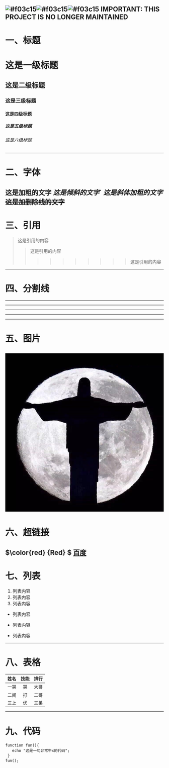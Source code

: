 ![#f03c15](https://placehold.it/15/f03c15/000000?text=+)![#f03c15](https://placehold.it/15/f03c15/000000?text=+)![#f03c15](https://placehold.it/15/f03c15/000000?text=+) __IMPORTANT: THIS PROJECT IS NO LONGER MAINTAINED__
----------------------------------
# 一、标题
# 这是一级标题
## 这是二级标题
### 这是三级标题
#### 这是四级标题
##### 这是五级标题
###### 这是六级标题
 ----------------------------------
# 二、字体
**这是加粗的文字**
*这是倾斜的文字*`
***这是斜体加粗的文字***
~~这是加删除线的文字~~
 ----------------------------------
# 三、引用
>这是引用的内容
>>这是引用的内容
>>>>>>>>>>这是引用的内容
 ----------------------------------
# 四、分割线
---
----
***
*****
 ----------------------------------

# 五、图片
![blockchain](https://github.com/badboywangwangwang/UpdateImage/blob/main/img/head.jpg "头像")
 ----------------------------------
# 六、超链接
$\color{red} {Red} $
[百度](http://baidu.com)
 ----------------------------------
# 七、列表
1. 列表内容
2. 列表内容
3. 列表内容
  - 列表内容
  + 列表内容
  * 列表内容
 ----------------------------------
# 八、表格
姓名|技能|排行
--|:--:|--:
一哭|哭|大哥
二闹|打|二哥
三上|优|三弟
 ----------------------------------
# 九、代码

```flow
function fun(){
   echo "这是一句非常牛x的代码";
 }
fun();
```
